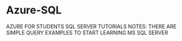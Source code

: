 # Azure-SQL
AZURE FOR STUDENTS SQL SERVER TUTORIALS NOTES:
THERE ARE SIMPLE QUERY EXAMPLES TO START LEARNING MS SQL SERVER 

